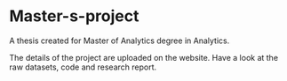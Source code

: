 # Master-s-project
A thesis created for Master of Analytics degree in Analytics. 

The details of the project are uploaded on the website. Have a look at the raw datasets, code and research report.

